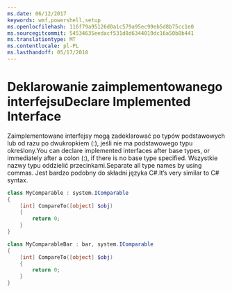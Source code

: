 ```yaml
---
ms.date: 06/12/2017
keywords: wmf,powershell,setup
ms.openlocfilehash: 116f79a95126d0a1c579a95ec99eb5d8b75cc1e0
ms.sourcegitcommit: 54534635eedacf531d8d6344019dc16a50b8b441
ms.translationtype: MT
ms.contentlocale: pl-PL
ms.lasthandoff: 05/17/2018
---
```

# <a name="declare-implemented-interface"></a><span data-ttu-id="d20d8-102">Deklarowanie zaimplementowanego interfejsu</span><span class="sxs-lookup"><span data-stu-id="d20d8-102">Declare Implemented Interface</span></span>

<span data-ttu-id="d20d8-103">Zaimplementowane interfejsy mogą zadeklarować po typów podstawowych lub od razu po dwukropkiem (:), jeśli nie ma podstawowego typu określony.</span><span class="sxs-lookup"><span data-stu-id="d20d8-103">You can declare implemented interfaces after base types, or immediately after a colon (:), if there is no base type specified.</span></span> <span data-ttu-id="d20d8-104">Wszystkie nazwy typu oddzielić przecinkami.</span><span class="sxs-lookup"><span data-stu-id="d20d8-104">Separate all type names by using commas.</span></span> <span data-ttu-id="d20d8-105">Jest bardzo podobny do składni języka C#.</span><span class="sxs-lookup"><span data-stu-id="d20d8-105">It’s very similar to C# syntax.</span></span>

```powershell
class MyComparable : system.IComparable
{
    [int] CompareTo([object] $obj)
    {
        return 0;
    }
}

class MyComparableBar : bar, system.IComparable
{
    [int] CompareTo([object] $obj)
    {
        return 0;
    }
}
```
